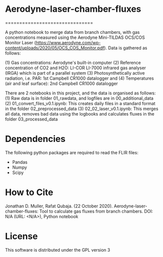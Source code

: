# Aerodyne-laser-chamber-fluxes
===============================

A python notebook to merge data from branch chambers, with gas concentrations measured using the Aerodyne Mini-TILDAS OCS/COS Monitor Laser (https://www.aerodyne.com/wp-content/uploads/2020/05/OCS_COS_Monitor.pdf). Data is gathered as follows:

(1) Gas concentrations: Aerodyne's built-in computer
(2) Reference concentration of CO2 and H2O: LI-COR LI-7000 infrared gas analyser (IRGA) which is part of a parallel system
(3) Photosynthetically active radiation, i.e. PAR: 1st Campbell CR1000 datalogger and
(4) Temperatures (air and leaf surface): 2nd Campbell CR1000 datalogger

There are 2 notebooks in this project, and the data is organised as follows:
(1) Raw data is in folder 01_rawdata, and logfiles are in 00_additional_data
(2) 01_convert_files_v0.1.ipynb: This creates daily files in a standard format in the folder 02_preprocessed_data
(3) 02_02_laser_v0.1.ipynb: This merges all data, removes bad data using the logbooks and calculates fluxes in the folder 03_processed_data

# Dependencies

The following python packages are required to read the FLIR files:

  - Pandas
  - Numpy
  - Scipy

# How to Cite

Jonathan D. Muller, Rafat Qubaja. (22 October 2020). Aerodyne-laser-chamber-fluxes: Tool to calculate gas fluxes from branch chambers. DOI: N/A (URL:
<N/A>), Python notebook

# License

This software is distributed under the GPL version 3

